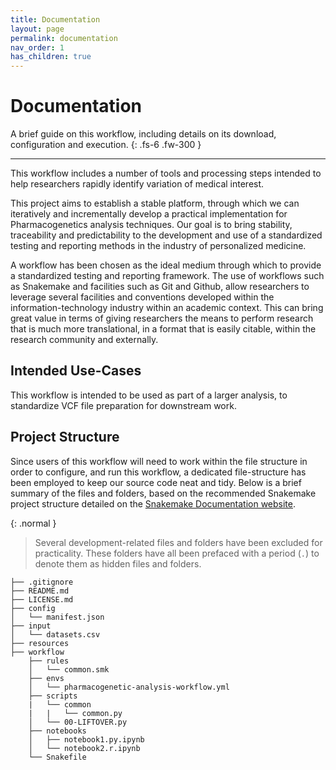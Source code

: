 ```yaml
---
title: Documentation
layout: page
permalink: documentation
nav_order: 1
has_children: true
---
```


# Documentation

A brief guide on this workflow, including details on its download, configuration and execution.
{: .fs-6 .fw-300 }

---


This workflow includes a number of tools and processing steps intended to help researchers rapidly identify variation of medical interest.

This project aims to establish a stable platform, through which we can iteratively and incrementally develop a practical implementation for Pharmacogenetics analysis techniques. Our goal is to bring stability, traceability and predictability to the development and use of a standardized testing and reporting methods in the industry of personalized medicine.

A workflow has been chosen as the ideal medium through which to provide a standardized testing and reporting framework. The use of workflows such as Snakemake and facilities such as Git and Github, allow researchers to leverage several facilities and conventions developed within the information-technology industry within an academic context. This can bring great value in terms of giving researchers the means to perform research that is much more translational, in a format that is easily citable, within the research community and externally.

## Intended Use-Cases

This workflow is intended to be used as part of a larger analysis, to standardize VCF file preparation for downstream work.


## Project Structure

Since users of this workflow will need to work within the file structure in order to configure, and run this workflow, a dedicated file-structure has been employed to keep our source code neat and tidy. Below is a brief summary of the files and folders, based on the recommended Snakemake project structure detailed on the [Snakemake Documentation website](https://snakemake.readthedocs.io/en/stable/snakefiles/deployment.html).

{: .normal }
> Several development-related files and folders have been excluded for practicality. These folders have all been prefaced with a period (`.`) to denote them as hidden files and folders.

```
├── .gitignore
├── README.md
├── LICENSE.md
├── config
│   └── manifest.json
├── input
│   └── datasets.csv
├── resources
├── workflow
    ├── rules
    │   └── common.smk
    ├── envs
    │   └── pharmacogenetic-analysis-workflow.yml
    ├── scripts
    |   └── common
    |   |   └── common.py
    │   └── 00-LIFTOVER.py
    ├── notebooks
    │   ├── notebook1.py.ipynb
    │   └── notebook2.r.ipynb
    └── Snakefile
```